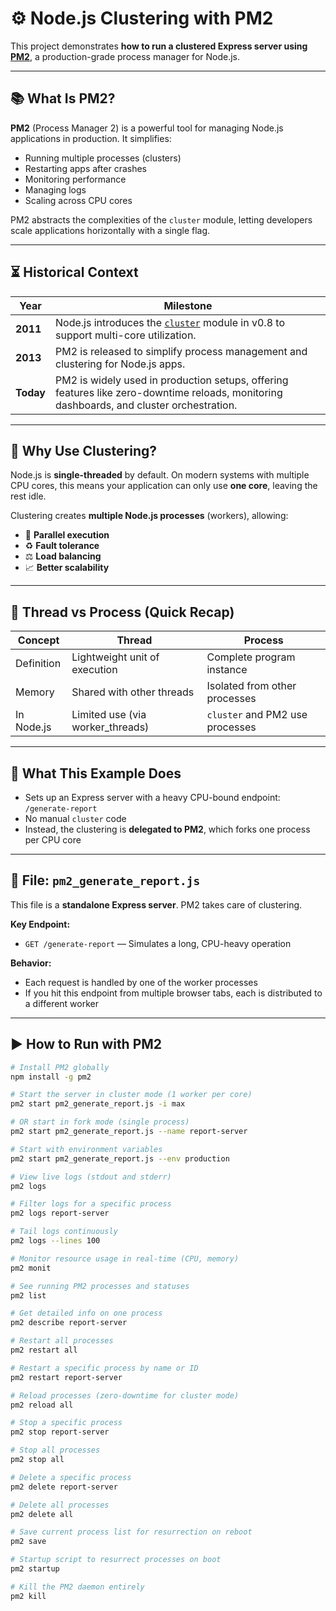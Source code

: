 # ⚙️ Node.js Clustering with PM2

This project demonstrates **how to run a clustered Express server using [PM2](https://pm2.keymetrics.io/)**, a production-grade process manager for Node.js.

---

## 📚 What Is PM2?

**PM2** (Process Manager 2) is a powerful tool for managing Node.js applications in production. It simplifies:

- Running multiple processes (clusters)
- Restarting apps after crashes
- Monitoring performance
- Managing logs
- Scaling across CPU cores

PM2 abstracts the complexities of the `cluster` module, letting developers scale applications horizontally with a single flag.

---

## ⏳ Historical Context

| Year      | Milestone                                                                                                                                |
| --------- | ---------------------------------------------------------------------------------------------------------------------------------------- |
| **2011**  | Node.js introduces the [`cluster`](https://nodejs.org/api/cluster.html) module in v0.8 to support multi-core utilization.                |
| **2013**  | PM2 is released to simplify process management and clustering for Node.js apps.                                                          |
| **Today** | PM2 is widely used in production setups, offering features like zero-downtime reloads, monitoring dashboards, and cluster orchestration. |

---

## 🧠 Why Use Clustering?

Node.js is **single-threaded** by default. On modern systems with multiple CPU cores, this means your application can only use **one core**, leaving the rest idle.

Clustering creates **multiple Node.js processes** (workers), allowing:

- 🧠 **Parallel execution**
- ♻️ **Fault tolerance**
- ⚖️ **Load balancing**
- 📈 **Better scalability**

---

## 🔎 Thread vs Process (Quick Recap)

| Concept    | Thread                           | Process                         |
| ---------- | -------------------------------- | ------------------------------- |
| Definition | Lightweight unit of execution    | Complete program instance       |
| Memory     | Shared with other threads        | Isolated from other processes   |
| In Node.js | Limited use (via worker_threads) | `cluster` and PM2 use processes |

---

## 🧪 What This Example Does

- Sets up an Express server with a heavy CPU-bound endpoint: `/generate-report`
- No manual `cluster` code
- Instead, the clustering is **delegated to PM2**, which forks one process per CPU core

---

## 🧰 File: `pm2_generate_report.js`

This file is a **standalone Express server**. PM2 takes care of clustering.

**Key Endpoint:**

- `GET /generate-report` — Simulates a long, CPU-heavy operation

**Behavior:**

- Each request is handled by one of the worker processes
- If you hit this endpoint from multiple browser tabs, each is distributed to a different worker

---

## ▶️ How to Run with PM2

```bash
# Install PM2 globally
npm install -g pm2

# Start the server in cluster mode (1 worker per core)
pm2 start pm2_generate_report.js -i max

# OR start in fork mode (single process)
pm2 start pm2_generate_report.js --name report-server

# Start with environment variables
pm2 start pm2_generate_report.js --env production

# View live logs (stdout and stderr)
pm2 logs

# Filter logs for a specific process
pm2 logs report-server

# Tail logs continuously
pm2 logs --lines 100

# Monitor resource usage in real-time (CPU, memory)
pm2 monit

# See running PM2 processes and statuses
pm2 list

# Get detailed info on one process
pm2 describe report-server

# Restart all processes
pm2 restart all

# Restart a specific process by name or ID
pm2 restart report-server

# Reload processes (zero-downtime for cluster mode)
pm2 reload all

# Stop a specific process
pm2 stop report-server

# Stop all processes
pm2 stop all

# Delete a specific process
pm2 delete report-server

# Delete all processes
pm2 delete all

# Save current process list for resurrection on reboot
pm2 save

# Startup script to resurrect processes on boot
pm2 startup

# Kill the PM2 daemon entirely
pm2 kill

```
